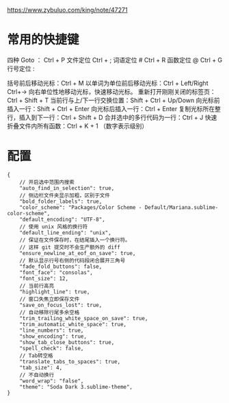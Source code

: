 <https://www.zybuluo.com/king/note/47271>

# 常用的快捷键

四种 Goto ：
Ctrl + P 文件定位
Ctrl + ; 词语定位 #
Ctrl + R 函数定位 @
Ctrl + G 行号定位 :

括号前后移动光标：Ctrl + M
以单词为单位前后移动光标：Ctrl + Left/Right
Ctrl+→ 向右单位性地移动光标，快速移动光标。
重新打开刚刚关闭的标签页：Ctrl + Shift + T
当前行与上/下一行交换位置：Shift + Ctrl + Up/Down
向光标前插入一行：Shift + Ctrl + Enter
向光标后插入一行：Ctrl + Enter
复制光标所在整行，插入到下一行：Ctrl + Shift + D
合并选中的多行代码为一行：Ctrl + J
快速折叠文件内所有函数：Ctrl + K + 1 （数字表示级别）

# 配置

```
{
    // 开启选中范围内搜索
    "auto_find_in_selection": true,
    // 侧边栏文件夹显示加粗，区别于文件
    "bold_folder_labels": true,
    "color_scheme": "Packages/Color Scheme - Default/Mariana.sublime-color-scheme",
    "default_encoding": "UTF-8",
    // 使用 unix 风格的换行符
    "default_line_ending": "unix",
    // 保证在文件保存时，在结尾插入一个换行符。
    // 这样 git 提交时不会生产额外的 diff
    "ensure_newline_at_eof_on_save": true,
    // 默认显示行号右侧的代码段闭合展开三角号
    "fade_fold_buttons": false,
    "font_face": "consolas",
    "font_size": 12,
    // 当前行高亮
    "highlight_line": true,
    // 窗口失焦立即保存文件
    "save_on_focus_lost": true,
    // 自动移除行尾多余空格
    "trim_trailing_white_space_on_save": true,
    "trim_automatic_white_space": true,
    "line_numbers": true,
    "show_encoding": true,
    "show_tab_close_buttons": true,
    "spell_check": false,
    // Tab转空格
    "translate_tabs_to_spaces": true,
    "tab_size": 4,
    // 不自动换行
    "word_wrap": "false",
    "theme": "Soda Dark 3.sublime-theme",
}
```

